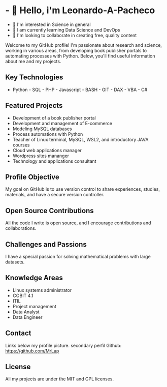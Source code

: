 <!---
 I'm @Leonardo-A-Pacheco
- 👀 I'm interested in Science in general
- 🌱 I am currently learning Data Science and DevOps
- 💞️ I'm looking to collaborate in creating free, quality content
- 📫 How to contact me Links below my photo
--->
<!---
Leonardo-A-Pacheco/Leonardo-A-Pacheco is a ✨ special ✨ repository because its `README.md` (this file) appears on your GitHub profile.
You can click the Preview link to take a look at your changes.
--->
# - 👋 Hello, i'm Leonardo-A-Pacheco
- 👀 I'm interested in Science in general
- 🌱 I am currently learning Data Science and DevOps
- 💞️ I'm looking to collaborate in creating free, quality content

Welcome to my GitHub profile! I'm passionate about research and science, working in various areas, from developing book publisher portals to automating processes with Python. Below, you'll find useful information about me and my projects.

## Key Technologies

 - Python - SQL - PHP - Javascript - BASH - GIT - DAX - VBA - C#

## Featured Projects

- Development of a book publisher portal
- Development and management of E-commerce
- Modeling MySQL databases
- Process automations with Python
- Teacher of Linux terminal, MySQL, WSL2, and introductory JAVA courses
- Cloud web applications manager
- Wordpress sites mananger
- Technology and applications consultant

## Profile Objective

My goal on GitHub is to use version control to share experiences, studies, materials, and have a secure version controller.

## Open Source Contributions

All the code I write is open source, and I encourage contributions and collaborations.

## Challenges and Passions

I have a special passion for solving mathematical problems with large datasets.

## Knowledge Areas

- Linux systems administrator
- COBIT 4.1
- ITIL
- Project management
- Data Analyst
- Data Engineer

## Contact

Links below my profile picture.
secondary perfil Github: https://github.com/MrLap

## License

All my projects are under the MIT and GPL licenses.
